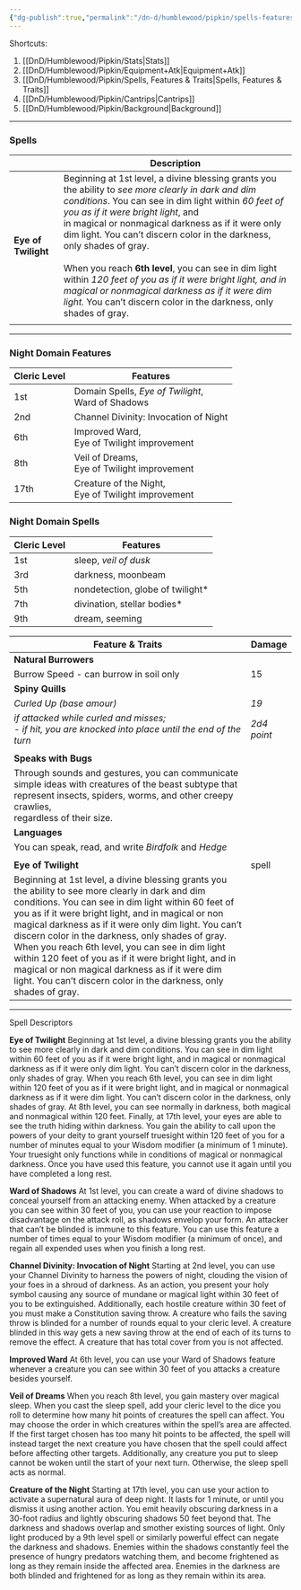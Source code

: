 ```yaml
---
{"dg-publish":true,"permalink":"/dn-d/humblewood/pipkin/spells-features-and-traits/","created":"2025-05-04T20:11:11.410-07:00","updated":"2025-05-04T20:16:53.798-07:00"}
---
```


Shortcuts:
1. [[DnD/Humblewood/Pipkin/Stats\|Stats]]
2. [[DnD/Humblewood/Pipkin/Equipment+Atk\|Equipment+Atk]]
3. [[DnD/Humblewood/Pipkin/Spells, Features & Traits\|Spells, Features & Traits]]
4. [[DnD/Humblewood/Pipkin/Cantrips\|Cantrips]]
5. [[DnD/Humblewood/Pipkin/Background\|Background]]

---
### Spells

|                     | Description                                                                                                                                                                                                                                                                                                                                                                                                                                                                                                                                                                           |
| ------------------- | ------------------------------------------------------------------------------------------------------------------------------------------------------------------------------------------------------------------------------------------------------------------------------------------------------------------------------------------------------------------------------------------------------------------------------------------------------------------------------------------------------------------------------------------------------------------------------------- |
| **Eye of Twilight** | Beginning at 1st level, a divine blessing grants you the ability to *see more clearly in dark and dim conditions*. You can see in dim light within *60 feet of you as if it were bright light*, and<br>in magical or nonmagical darkness as if it were only dim light. You can’t discern color in the darkness, only shades of gray. <br><br>When you reach **6th level**, you can see in dim light within *120 feet of you as if it were bright light, and in magical or nonmagical darkness as if it were dim light.* You can’t discern color in the darkness, only shades of gray. |
|                     |                                                                                                                                                                                                                                                                                                                                                                                                                                                                                                                                                                                       |

---
### Night Domain Features

| Cleric Level | Features                                              |
| ------------ | ----------------------------------------------------- |
| 1st          | Domain Spells, *Eye of Twilight*,<br>Ward of Shadows  |
| 2nd          | Channel Divinity: Invocation of Night                 |
| 6th          | Improved Ward,<br>Eye of Twilight improvement         |
| 8th          | Veil of Dreams,<br>Eye of Twilight improvement        |
| 17th         | Creature of the Night,<br>Eye of Twilight improvement |

### Night Domain Spells

| Cleric Level | Features                         |
| ------------ | -------------------------------- |
| 1st          | sleep, *veil of dusk*            |
| 3rd          | darkness, moonbeam               |
| 5th          | nondetection, globe of twilight* |
| 7th          | divination, stellar bodies*      |
| 9th          | dream, seeming                   |

| Feature & Traits                                                                                                                                                                                                                                                                                                                                                                                                                                                                                                                                                   | Damage      |
| ------------------------------------------------------------------------------------------------------------------------------------------------------------------------------------------------------------------------------------------------------------------------------------------------------------------------------------------------------------------------------------------------------------------------------------------------------------------------------------------------------------------------------------------------------------------ | ----------- |
| **Natural Burrowers**<br>                                                                                                                                                                                                                                                                                                                                                                                                                                                                                                                                          |             |
| Burrow Speed - can burrow in soil only                                                                                                                                                                                                                                                                                                                                                                                                                                                                                                                             | 15          |
| **Spiny Quills**                                                                                                                                                                                                                                                                                                                                                                                                                                                                                                                                                   |             |
| *Curled Up (base amour)*                                                                                                                                                                                                                                                                                                                                                                                                                                                                                                                                           | *19*        |
| *if attacked while curled and misses;<br>- if hit, you are knocked into place until the end of the turn*                                                                                                                                                                                                                                                                                                                                                                                                                                                           | *2d4 point* |
|                                                                                                                                                                                                                                                                                                                                                                                                                                                                                                                                                                    |             |
| **Speaks with Bugs**                                                                                                                                                                                                                                                                                                                                                                                                                                                                                                                                               |             |
| Through sounds and gestures, you can communicate <br>simple ideas with creatures of the beast subtype that represent insects, spiders, worms, and other creepy crawlies, <br>regardless of their size.                                                                                                                                                                                                                                                                                                                                                             |             |
| **Languages**                                                                                                                                                                                                                                                                                                                                                                                                                                                                                                                                                      |             |
| You can speak, read, and write *Birdfolk* and *Hedge*                                                                                                                                                                                                                                                                                                                                                                                                                                                                                                              |             |
|                                                                                                                                                                                                                                                                                                                                                                                                                                                                                                                                                                    |             |
| **Eye of Twilight**                                                                                                                                                                                                                                                                                                                                                                                                                                                                                                                                                | spell       |
| Beginning at 1st level, a divine blessing grants you the ability to see more clearly in dark and dim conditions. You can see in dim light within 60 feet of you as if it were bright light, and in magical or non magical darkness as if it were only dim light. You can’t discern color in the darkness, only shades of gray. When you reach 6th level, you can see in dim light within 120 feet of you as if it were bright light, and in magical or non magical darkness as if it were dim light. You can’t discern color in the darkness, only shades of gray. |             |


---
Spell Descriptors

**Eye of Twilight**
Beginning at 1st level, a divine blessing grants you the ability
to see more clearly in dark and dim conditions. You can see
in dim light within 60 feet of you as if it were bright light, and
in magical or nonmagical darkness as if it were only dim light.
You can’t discern color in the darkness, only shades of gray.
When you reach 6th level, you can see in dim light within
120 feet of you as if it were bright light, and in magical or
nonmagical darkness as if it were dim light. You can’t discern
color in the darkness, only shades of gray.
At 8th level, you can see normally in darkness, both magical
and nonmagical within 120 feet.
Finally, at 17th level, your eyes are able to see the truth
hiding within darkness. You gain the ability to call upon the
powers of your deity to grant yourself truesight within 120 feet
of you for a number of minutes equal to your Wisdom modifier
(a minimum of 1 minute). Your truesight only functions
while in conditions of magical or nonmagical darkness. Once
you have used this feature, you cannot use it again until you
have completed a long rest.

**Ward of Shadows**
At 1st level, you can create a ward of divine shadows to
conceal yourself from an attacking enemy. When attacked by
a creature you can see within 30 feet of you, you can use your
reaction to impose disadvantage on the attack roll, as shadows
envelop your form. An attacker that can’t be blinded is
immune to this feature.
You can use this feature a number of times equal to
your Wisdom modifier (a minimum of once), and regain all
expended uses when you finish a long rest.

**Channel Divinity: Invocation of Night**
Starting at 2nd level, you can use your Channel Divinity to
harness the powers of night, clouding the vision of your foes in
a shroud of darkness. As an action, you present your holy symbol causing any source of mundane or magical light within 30 feet of you to
be extinguished. Additionally, each hostile creature within 30
feet of you must make a Constitution saving throw. A creature
who fails the saving throw is blinded for a number of rounds
equal to your cleric level. A creature blinded in this way gets a
new saving throw at the end of each of its turns to remove the
effect. A creature that has total cover from you is not affected.

**Improved Ward**
At 6th level, you can use your Ward of Shadows feature
whenever a creature you can see within 30 feet of you attacks a
creature besides yourself.

**Veil of Dreams**
When you reach 8th level, you gain mastery over magical
sleep. When you cast the sleep spell, add your cleric level to the
dice you roll to determine how many hit points of creatures
the spell can affect.
You may choose the order in which creatures within the
spell’s area are affected. If the first target chosen has too many
hit points to be affected, the spell will instead target the next
creature you have chosen that the spell could affect before
affecting other targets.
Additionally, any creature you put to sleep cannot be
woken until the start of your next turn. Otherwise, the sleep
spell acts as normal.

**Creature of the Night**
Starting at 17th level, you can use your action to activate a
supernatural aura of deep night. It lasts for 1 minute, or until
you dismiss it using another action. You emit heavily obscuring
darkness in a 30-foot radius and lightly obscuring shadows
50 feet beyond that. The darkness and shadows overlap and
smother existing sources of light. Only light produced by a 9th
level spell or similarly powerful effect can negate the darkness
and shadows.
Enemies within the shadows constantly feel the presence
of hungry predators watching them, and become frightened
as long as they remain inside the affected area. Enemies in the
darkness are both blinded and frightened for as long as they
remain within its area.